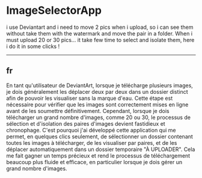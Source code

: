 # ImageSelectorApp

i use Deviantart and i need to move 2 pics when i upload, so i can see them without take them with the watermark and move the pair in a folder. When i must upload 20 or 30 pics... it take few time to select and isolate them, here i do it in some clicks !




------
fr
------

En tant qu'utilisateur de DeviantArt, lorsque je télécharge plusieurs images, je dois généralement les déplacer deux par deux dans un dossier distinct afin de pouvoir les visualiser sans la marque d'eau. Cette étape est nécessaire pour vérifier que les images sont correctement mises en ligne avant de les soumettre définitivement. Cependant, lorsque je dois télécharger un grand nombre d'images, comme 20 ou 30, le processus de sélection et d'isolation des paires d'images devient fastidieux et chronophage.
C'est pourquoi j'ai développé cette application qui me permet, en quelques clics seulement, de sélectionner un dossier contenant toutes les images à télécharger, de les visualiser par paires, et de les déplacer automatiquement dans un dossier temporaire "À UPLOADER". Cela me fait gagner un temps précieux et rend le processus de téléchargement beaucoup plus fluide et efficace, en particulier lorsque je dois gérer un grand nombre d'images.
